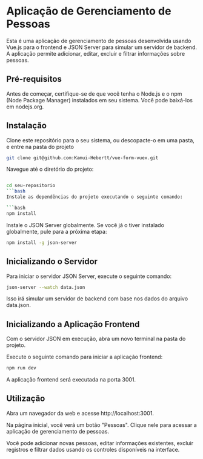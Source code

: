# Aplicação de Gerenciamento de Pessoas

Esta é uma aplicação de gerenciamento de pessoas desenvolvida usando Vue.js para o frontend e JSON Server para simular um servidor de backend. A aplicação permite adicionar, editar, excluir e filtrar informações sobre pessoas.

## Pré-requisitos
Antes de começar, certifique-se de que você tenha o Node.js e o npm (Node Package Manager) instalados em seu sistema. Você pode baixá-los em nodejs.org.

## Instalação
Clone este repositório para o seu sistema, ou descopacte-o em uma pasta, e entre na pasta do projeto


```bash
git clone git@github.com:Kamui-Hebertt/vue-form-vuex.git
```
Navegue até o diretório do projeto:

```bash

cd seu-repositorio
```bash
Instale as dependências do projeto executando o seguinte comando:

```bash
npm install
```
Instale o JSON Server globalmente. Se você já o tiver instalado globalmente, pule para a próxima etapa:


```bash
npm install -g json-server
```

## Inicializando o Servidor
Para iniciar o servidor JSON Server, execute o seguinte comando:

```bash
json-server --watch data.json
```
Isso irá simular um servidor de backend com base nos dados do arquivo data.json.

## Inicializando a Aplicação Frontend
Com o servidor JSON em execução, abra um novo terminal na pasta do projeto.

Execute o seguinte comando para iniciar a aplicação frontend:

```bash
npm run dev
```

A aplicação frontend será executada na porta 3001.

## Utilização
Abra um navegador da web e acesse http://localhost:3001.

Na página inicial, você verá um botão "Pessoas". Clique nele para acessar a aplicação de gerenciamento de pessoas.

Você pode adicionar novas pessoas, editar informações existentes, excluir registros e filtrar dados usando os controles disponíveis na interface.